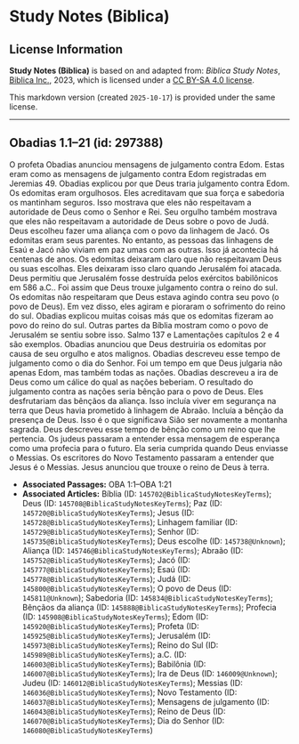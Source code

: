 # Study Notes (Biblica)

## License Information

**Study Notes (Biblica)** is based on and adapted from: _Biblica Study Notes_, [Biblica Inc.](https://www.biblica.com/), 2023, which is licensed under a [CC BY-SA 4.0 license](https://creativecommons.org/licenses/by-sa/4.0/legalcode.en).

This markdown version (created `2025-10-17`) is provided under the same license.



--------------------------------

## Obadias 1.1–21 (id: 297388)

O profeta Obadias anunciou mensagens de julgamento contra Edom. Estas eram como as mensagens de julgamento contra Edom registradas em Jeremias 49\. Obadias explicou por que Deus traria julgamento contra Edom. Os edomitas eram orgulhosos. Eles acreditavam que sua força e sabedoria os mantinham seguros. Isso mostrava que eles não respeitavam a autoridade de Deus como o Senhor e Rei. Seu orgulho também mostrava que eles não respeitavam a autoridade de Deus sobre o povo de Judá. Deus escolheu fazer uma aliança com o povo da linhagem de Jacó. Os edomitas eram seus parentes. No entanto, as pessoas das linhagens de Esaú e Jacó não viviam em paz umas com as outras. Isso já acontecia há centenas de anos. Os edomitas deixaram claro que não respeitavam Deus ou suas escolhas. Eles deixaram isso claro quando Jerusalém foi atacada. Deus permitiu que Jerusalém fosse destruída pelos exércitos babilônicos em 586 a.C.. Foi assim que Deus trouxe julgamento contra o reino do sul. Os edomitas não respeitaram que Deus estava agindo contra seu povo (o povo de Deus). Em vez disso, eles agiram e pioraram o sofrimento do reino do sul. Obadias explicou muitas coisas más que os edomitas fizeram ao povo do reino do sul. Outras partes da Bíblia mostram como o povo de Jerusalém se sentiu sobre isso. Salmo 137 e Lamentações capítulos 2 e 4 são exemplos. Obadias anunciou que Deus destruiria os edomitas por causa de seu orgulho e atos malignos. Obadias descreveu esse tempo de julgamento como o dia do Senhor. Foi um tempo em que Deus julgaria não apenas Edom, mas também todas as nações. Obadias descreveu a ira de Deus como um cálice do qual as nações beberiam. O resultado do julgamento contra as nações seria bênção para o povo de Deus. Eles desfrutariam das bênçãos da aliança. Isso incluía viver em segurança na terra que Deus havia prometido à linhagem de Abraão. Incluía a bênção da presença de Deus. Isso é o que significava Sião ser novamente a montanha sagrada. Deus descreveu esse tempo de bênção como um reino que lhe pertencia. Os judeus passaram a entender essa mensagem de esperança como uma profecia para o futuro. Ela seria cumprida quando Deus enviasse o Messias. Os escritores do Novo Testamento passaram a entender que Jesus é o Messias. Jesus anunciou que trouxe o reino de Deus à terra.

* **Associated Passages:** OBA 1:1–OBA 1:21
* **Associated Articles:** Bíblia (ID: `145702@BiblicaStudyNotesKeyTerms`); Deus (ID: `145708@BiblicaStudyNotesKeyTerms`); Paz (ID: `145720@BiblicaStudyNotesKeyTerms`); Jesus (ID: `145728@BiblicaStudyNotesKeyTerms`); Linhagem familiar (ID: `145729@BiblicaStudyNotesKeyTerms`); Senhor (ID: `145735@BiblicaStudyNotesKeyTerms`); Deus escolhe (ID: `145738@Unknown`); Aliança (ID: `145746@BiblicaStudyNotesKeyTerms`); Abraão (ID: `145752@BiblicaStudyNotesKeyTerms`); Jacó (ID: `145777@BiblicaStudyNotesKeyTerms`); Esaú (ID: `145778@BiblicaStudyNotesKeyTerms`); Judá (ID: `145800@BiblicaStudyNotesKeyTerms`); O povo de Deus (ID: `145811@Unknown`); Sabedoria (ID: `145834@BiblicaStudyNotesKeyTerms`); Bênçãos da aliança (ID: `145888@BiblicaStudyNotesKeyTerms`); Profecia (ID: `145908@BiblicaStudyNotesKeyTerms`); Edom (ID: `145920@BiblicaStudyNotesKeyTerms`); Profeta (ID: `145925@BiblicaStudyNotesKeyTerms`); Jerusalém (ID: `145973@BiblicaStudyNotesKeyTerms`); Reino do Sul (ID: `145989@BiblicaStudyNotesKeyTerms`); a.C. (ID: `146003@BiblicaStudyNotesKeyTerms`); Babilônia (ID: `146007@BiblicaStudyNotesKeyTerms`); Ira de Deus (ID: `146009@Unknown`); Judeu (ID: `146012@BiblicaStudyNotesKeyTerms`); Messias (ID: `146036@BiblicaStudyNotesKeyTerms`); Novo Testamento (ID: `146037@BiblicaStudyNotesKeyTerms`); Mensagens de julgamento (ID: `146043@BiblicaStudyNotesKeyTerms`); Reino de Deus (ID: `146070@BiblicaStudyNotesKeyTerms`); Dia do Senhor (ID: `146080@BiblicaStudyNotesKeyTerms`)

